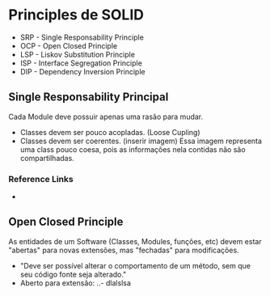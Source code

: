 # Principles de SOLID
* SRP - Single Responsability Principle 
* OCP - Open Closed Principle
* LSP - Liskov Substitution Principle
* ISP - Interface Segregation Principle
* DIP - Dependency Inversion Principle

## Single Responsability Principal
Cada Module deve possuir apenas uma rasão para mudar.
- Classes devem ser pouco acopladas. (Loose Cupling)
- Classes devem ser coerentes. (inserir imagem) Essa imagem representa uma class pouco coesa, pois as informações nela contidas não são compartilhadas.

### Reference Links
-

## Open Closed Principle
As entidades de um Software (Classes, Modules, funções, etc) devem estar "abertas" para novas extensões, mas "fechadas" para modificações.
- "Deve ser possível alterar o comportamento de um método, sem que seu código fonte seja alterado."
- Aberto para extensão:
..- dlalslsa

